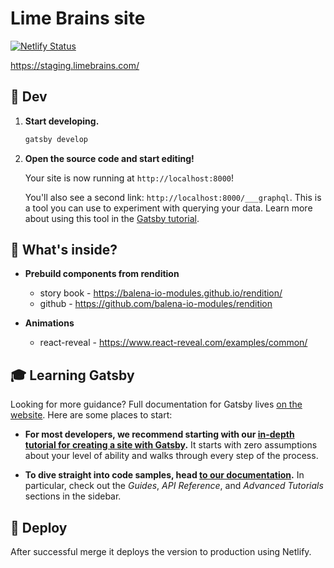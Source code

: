 # Lime Brains site

[![Netlify Status](https://api.netlify.com/api/v1/badges/bbd91598-d9a8-411a-9fb1-725aed6ee511/deploy-status)](https://app.netlify.com/sites/hardcore-carson-195262/deploys)

https://staging.limebrains.com/

## 🚀 Dev

1.  **Start developing.**

    ```sh
    gatsby develop
    ```

1.  **Open the source code and start editing!**

    Your site is now running at `http://localhost:8000`!

    You'll also see a second link: `http://localhost:8000/___graphql`. This is a tool you can use to experiment with querying your data. Learn more about using this tool in the [Gatsby tutorial](https://www.gatsbyjs.org/tutorial/part-five/#introducing-graphiql).

## 🧐 What's inside?

- **Prebuild components from rendition** 
    - story book - https://balena-io-modules.github.io/rendition/
    - github - https://github.com/balena-io-modules/rendition
    
- **Animations**
    - react-reveal - https://www.react-reveal.com/examples/common/

## 🎓 Learning Gatsby

Looking for more guidance? Full documentation for Gatsby lives [on the website](https://www.gatsbyjs.org/). Here are some places to start:

- **For most developers, we recommend starting with our [in-depth tutorial for creating a site with Gatsby](https://www.gatsbyjs.org/tutorial/).** It starts with zero assumptions about your level of ability and walks through every step of the process.

- **To dive straight into code samples, head [to our documentation](https://www.gatsbyjs.org/docs/).** In particular, check out the _Guides_, _API Reference_, and _Advanced Tutorials_ sections in the sidebar.

## 💫 Deploy

After successful merge it deploys the version to production using Netlify.
